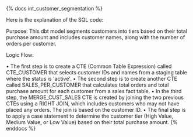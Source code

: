 {% docs int_customer_segmentation %}

Here is the explanation of the SQL code:

Purpose:
This dbt model segments customers into tiers based on their total purchase amount and includes customer names, along with the number of orders per customer.

Logic Flow:

• The first step is to create a CTE (Common Table Expression) called CTE_CUSTOMER that selects customer IDs and names from a staging table where the status is 'active'.
• The second step is to create another CTE called SALES_PER_CUSTOMER that calculates total orders and total purchase amount for each customer from a sales fact table.
• In the third step, the MERGE_CUST_SALES CTE is created by joining the two previous CTEs using a RIGHT JOIN, which includes customers who may not have placed any orders. The join is based on the customer ID.
• The final step is to apply a case statement to determine the customer tier (High Value, Medium Value, or Low Value) based on their total purchase amount.
{% enddocs %}

